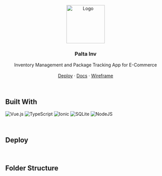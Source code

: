 
<!-- https://github.com/othneildrew/Best-README-Template -->

<!-- PROJECT LOGO -->

<br />
<div align="center">
  <a href="https://github.com/Tito-blip/Palta_Inv">
    <img src="https://github.com/user-attachments/assets/31f0d239-6df6-432c-974e-5eaf7d247b2e" alt="Logo" width="120" height="120">
  </a>

<h3 align="center">Palta Inv</h3>

  <p align="center">
    Inventory Management and Package Tracking App for E-Commerce
    <br />
    <br />
    <a href="#deploy">Deploy</a>
    ·
    <a href="https://github.com/Tito-blip/Forest-Inventory/wiki">Docs</a>
    ·
    <a href="https://excalidraw.com/#json=AJm1VIJjHbXYPJNK8GBEQ,FAcdYntzVVXcXAGApb7hcw">Wireframe</a>
  </p>
</div>

<br>

<p style="text-align: justify"> 
</p>

## Built With

![Vue.js]
![TypeScript]
![Ionic]
![SQLite]
![NodeJS]

<br>

## Deploy
<br>
<!-- FOLDER STRUCTURE -->

## Folder Structure

<!-- Base -->
<!--
```bash
├── envpaginaweb # Entorno virtual de python

├── paginaweb/
│    └── app/ # Carpeta root app
│        ├── static/ # Archivos estaticos
│            ├── css
│              ├── *.css
│            ├── img
│              ├── *.png	
│            ├── js
│              ├── *.js
│	 ├── templates # Plantillas Jinja [Carpeta por defecto en Flask]
│	   ├── api
```
<br>
-->

<!-- MARKDOWN BADGES -->

[TypeScript]: https://img.shields.io/badge/typescript-%23007ACC.svg?style=for-the-badge&logo=typescript&logoColor=white
[Vue.js]: https://img.shields.io/badge/vuejs-%2335495e.svg?style=for-the-badge&logo=vuedotjs&logoColor=%234FC08D
[Ionic]: https://img.shields.io/badge/Ionic-%233880FF.svg?style=for-the-badge&logo=Ionic&logoColor=white
[NodeJS]: https://img.shields.io/badge/node.js-6DA55F?style=for-the-badge&logo=node.js&logoColor=white
[SQLite]: https://img.shields.io/badge/sqlite-%2307405e.svg?style=for-the-badge&logo=sqlite&logoColor=white

